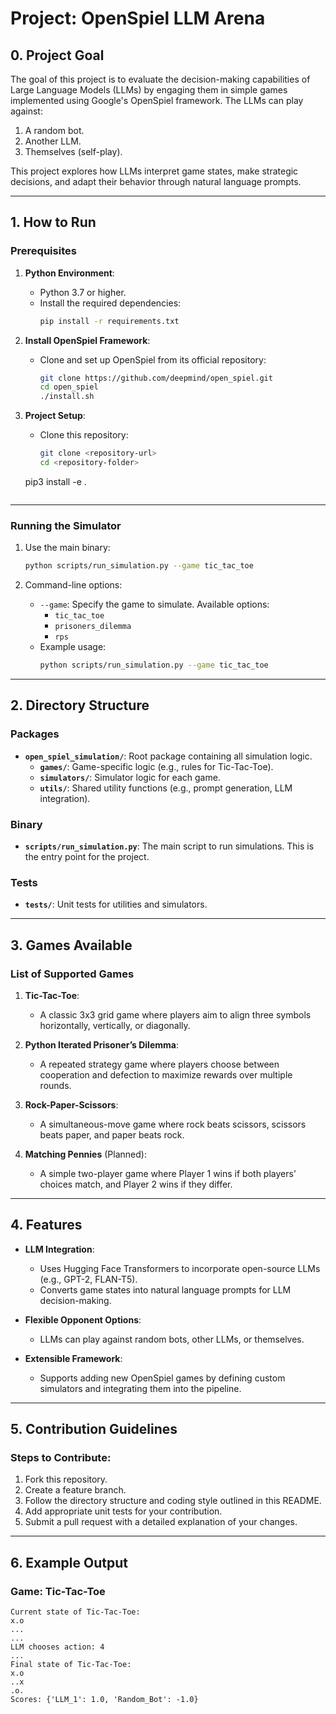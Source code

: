 # Project: OpenSpiel LLM Arena

## 0. Project Goal
The goal of this project is to evaluate the decision-making capabilities of Large Language Models (LLMs) by engaging them in simple games implemented using Google's OpenSpiel framework. The LLMs can play against:
1. A random bot.
2. Another LLM.
3. Themselves (self-play).

This project explores how LLMs interpret game states, make strategic decisions, and adapt their behavior through natural language prompts.

---

## 1. How to Run

### Prerequisites
1. **Python Environment**:
   - Python 3.7 or higher.
   - Install the required dependencies:
     ```bash
     pip install -r requirements.txt
     ```

2. **Install OpenSpiel Framework**:
   - Clone and set up OpenSpiel from its official repository:
     ```bash
     git clone https://github.com/deepmind/open_spiel.git
     cd open_spiel
     ./install.sh
     ```

3. **Project Setup**:
   - Clone this repository:
     ```bash
     git clone <repository-url>
     cd <repository-folder>

    pip3 install -e .

     ```

---

### Running the Simulator
1. Use the main binary:
   ```bash
   python scripts/run_simulation.py --game tic_tac_toe
   ```

2. Command-line options:
   - `--game`: Specify the game to simulate. Available options:
     - `tic_tac_toe`
     - `prisoners_dilemma`
     - `rps`
   - Example usage:
     ```bash
     python scripts/run_simulation.py --game tic_tac_toe
     ```

---

## 2. Directory Structure

### Packages
- **`open_spiel_simulation/`**: Root package containing all simulation logic.
  - **`games/`**: Game-specific logic (e.g., rules for Tic-Tac-Toe).
  - **`simulators/`**: Simulator logic for each game.
  - **`utils/`**: Shared utility functions (e.g., prompt generation, LLM integration).

### Binary
- **`scripts/run_simulation.py`**: The main script to run simulations. This is the entry point for the project.

### Tests
- **`tests/`**: Unit tests for utilities and simulators.

---

## 3. Games Available

### List of Supported Games
1. **Tic-Tac-Toe**:
   - A classic 3x3 grid game where players aim to align three symbols horizontally, vertically, or diagonally.

2. **Python Iterated Prisoner’s Dilemma**:
   - A repeated strategy game where players choose between cooperation and defection to maximize rewards over multiple rounds.

3. **Rock-Paper-Scissors**:
   - A simultaneous-move game where rock beats scissors, scissors beats paper, and paper beats rock.

4. **Matching Pennies** (Planned):
   - A simple two-player game where Player 1 wins if both players’ choices match, and Player 2 wins if they differ.

---

## 4. Features
- **LLM Integration**:
  - Uses Hugging Face Transformers to incorporate open-source LLMs (e.g., GPT-2, FLAN-T5).
  - Converts game states into natural language prompts for LLM decision-making.

- **Flexible Opponent Options**:
  - LLMs can play against random bots, other LLMs, or themselves.

- **Extensible Framework**:
  - Supports adding new OpenSpiel games by defining custom simulators and integrating them into the pipeline.

---

## 5. Contribution Guidelines

### Steps to Contribute:
1. Fork this repository.
2. Create a feature branch.
3. Follow the directory structure and coding style outlined in this README.
4. Add appropriate unit tests for your contribution.
5. Submit a pull request with a detailed explanation of your changes.

---

## 6. Example Output

### Game: Tic-Tac-Toe
```
Current state of Tic-Tac-Toe:
x.o
...
...
LLM chooses action: 4
...
Final state of Tic-Tac-Toe:
x.o
..x
.o.
Scores: {'LLM_1': 1.0, 'Random_Bot': -1.0}
```
